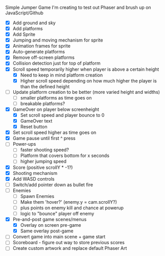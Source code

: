 Simple Jumper Game I'm creating to test out Phaser and brush up on JavaScript/Github

- [x] Add ground and sky
- [x] Add platforms
- [x] Add Sprite
- [x] Jumping and moving mechanism for sprite
- [x] Animation frames for sprite
- [x] Auto-generate platforms
- [x] Remove off-screen platforms
- [x] Collision detection just for top of platform
- [x] Scroll speed temporarily higher when player is above a certain height
    - [x] Need to keep in mind platform creation
    - [x] Higher scroll speed depending on how much higher the player is than the defined height
- [ ] Update platform creation to be better (more varied height and widths)
    - [ ] smaller platforms as time goes on
    - [ ] breakable platforms?
- [x] GameOver on player below screenheight
    - [x] Set scroll speed and player bounce to 0
    - [x] GameOver text
    - [x] Reset button
- [x] Set scroll speed higher as time goes on
- [x] Game pause until first ^ press
- [ ] Power-ups
    - [ ] faster shooting speed?
    - [ ] Platform that covers bottom for x seconds
    - [ ] higher jumping speed
- [x] Score (positive scrollY * -1?) 
- [x] Shooting mechanism
- [x] Add WASD controls
- [ ] Switch/add pointer down as bullet fire
- [ ] Enemies
    - [ ] Spawn Enemies
    - [ ] Make them 'hover?' (enemy.y = cam.scrollY?)
    - [ ] plus points on enemy kill and chance at powerup
    - [ ] logic to "bounce" player off enemy
- [x] Pre-and-post game scenes/menus
    - [x] Overlay on screen pre-game
    - [x] Same overlay post-game
- [ ] Convert game into main scene + game start
- [ ] Scoreboard - figure out way to store previous scores
- [ ] Create custom artwork and replace default Phaser Art